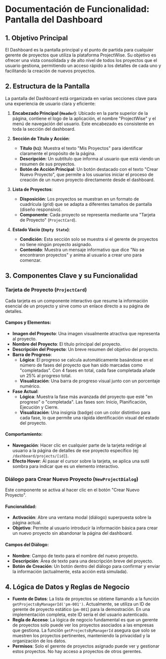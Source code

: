 # Documentación de Funcionalidad: Pantalla del Dashboard

## 1. Objetivo Principal

El Dashboard es la pantalla principal y el punto de partida para cualquier gerente de proyectos que utiliza la plataforma ProjectWise. Su objetivo es ofrecer una vista consolidada y de alto nivel de todos los proyectos que el usuario gestiona, permitiendo un acceso rápido a los detalles de cada uno y facilitando la creación de nuevos proyectos.

## 2. Estructura de la Pantalla

La pantalla del Dashboard está organizada en varias secciones clave para una experiencia de usuario clara y eficiente:

1.  **Encabezado Principal (`Header`)**: Ubicado en la parte superior de la página, contiene el logo de la aplicación, el nombre "ProjectWise" y el menú de navegación del usuario. Este encabezado es consistente en toda la sección del dashboard.

2.  **Sección de Título y Acción**:
    -   **Título (`h1`)**: Muestra el texto "Mis Proyectos" para identificar claramente el propósito de la página.
    -   **Descripción**: Un subtítulo que informa al usuario que está viendo un resumen de sus proyectos.
    -   **Botón de Acción Principal**: Un botón destacado con el texto "Crear Nuevo Proyecto", que permite a los usuarios iniciar el proceso de creación de un nuevo proyecto directamente desde el dashboard.

3.  **Lista de Proyectos**:
    -   **Disposición**: Los proyectos se muestran en un formato de cuadrícula (grid) que se adapta a diferentes tamaños de pantalla (diseño responsivo).
    -   **Componente**: Cada proyecto se representa mediante una "Tarjeta de Proyecto" (`ProjectCard`).

4.  **Estado Vacío (`Empty State`)**:
    -   **Condición**: Esta sección solo se muestra si el gerente de proyectos no tiene ningún proyecto asignado.
    -   **Contenido**: Muestra un mensaje informativo que dice "No se encontraron proyectos" y anima al usuario a crear uno para comenzar.

## 3. Componentes Clave y su Funcionalidad

### Tarjeta de Proyecto (`ProjectCard`)

Cada tarjeta es un componente interactivo que resume la información esencial de un proyecto y sirve como un enlace directo a su página de detalles.

#### Campos y Elementos:

-   **Imagen del Proyecto**: Una imagen visualmente atractiva que representa al proyecto.
-   **Nombre del Proyecto**: El título principal del proyecto.
-   **Descripción del Proyecto**: Un breve resumen del objetivo del proyecto.
-   **Barra de Progreso**:
    -   **Lógica**: El progreso se calcula automáticamente basándose en el número de fases del proyecto que han sido marcadas como "completadas". Con 4 fases en total, cada fase completada añade un 25% al progreso total.
    -   **Visualización**: Una barra de progreso visual junto con un porcentaje numérico.
-   **Fase Actual**:
    -   **Lógica**: Muestra la fase más avanzada del proyecto que esté "en progreso" o "completada". Las fases son: Inicio, Planificación, Ejecución y Cierre.
    -   **Visualización**: Una insignia (badge) con un color distintivo para cada fase, lo que permite una rápida identificación visual del estado del proyecto.

#### Comportamiento:

-   **Navegación**: Hacer clic en cualquier parte de la tarjeta redirige al usuario a la página de detalles de ese proyecto específico (ej: `/dashboard/projects/[id]`).
-   **Efecto Hover**: Al pasar el cursor sobre la tarjeta, se aplica una sutil sombra para indicar que es un elemento interactivo.

### Diálogo para Crear Nuevo Proyecto (`NewProjectDialog`)

Este componente se activa al hacer clic en el botón "Crear Nuevo Proyecto".

#### Funcionalidad:

-   **Activación**: Abre una ventana modal (diálogo) superpuesta sobre la página actual.
-   **Objetivo**: Permite al usuario introducir la información básica para crear un nuevo proyecto sin abandonar la página del dashboard.

#### Campos del Diálogo:

-   **Nombre**: Campo de texto para el nombre del nuevo proyecto.
-   **Descripción**: Área de texto para una descripción breve del proyecto.
-   **Botón de Creación**: Un botón dentro del diálogo para confirmar y enviar la información (actualmente, esta acción está simulada).

## 4. Lógica de Datos y Reglas de Negocio

-   **Fuente de Datos**: La lista de proyectos se obtiene llamando a la función `getProjectsByManagerId('pm-001')`. Actualmente, se utiliza un ID de gerente de proyecto estático (`pm-001`) para la demostración. En una implementación completa, este ID sería el del usuario autenticado.
-   **Regla de Acceso**: La lógica de negocio fundamental es que un gerente de proyectos solo puede ver los proyectos asociados a las empresas que gestiona. La función `getProjectsByManagerId` asegura que solo se muestren los proyectos pertinentes, manteniendo la privacidad y la organización de los datos.
-   **Permisos**: Solo el gerente de proyectos asignado puede ver y gestionar estos proyectos. No hay acceso a proyectos de otros gerentes.
